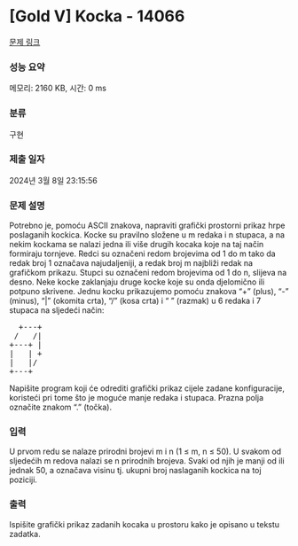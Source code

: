 # [Gold V] Kocka - 14066 

[문제 링크](https://www.acmicpc.net/problem/14066) 

### 성능 요약

메모리: 2160 KB, 시간: 0 ms

### 분류

구현

### 제출 일자

2024년 3월 8일 23:15:56

### 문제 설명

<p>Potrebno je, pomoću ASCII znakova, napraviti grafički prostorni prikaz hrpe poslaganih kockica. Kocke su pravilno složene u m redaka i n stupaca, a na nekim kockama se nalazi jedna ili više drugih kocaka koje na taj način formiraju tornjeve. Redci su označeni redom brojevima od 1 do m tako da redak broj 1 označava najudaljeniji, a redak broj m najbliži redak na grafičkom prikazu. Stupci su označeni redom brojevima od 1 do n, slijeva na desno. Neke kocke zaklanjaju druge kocke koje su onda djelomično ili potpuno skrivene. Jednu kocku prikazujemo pomoću znakova “+” (plus), “-” (minus), “|” (okomita crta), “/” (kosa crta) i “ ” (razmak) u 6 redaka i 7 stupaca na sljedeći način:</p>

<pre>  +---+
 /   /| 
+---+ |
|   | +
|   |/
+---+
</pre>

<p>Napišite program koji će odrediti grafički prikaz cijele zadane konfiguracije, koristeći pri tome što je moguće manje redaka i stupaca. Prazna polja označite znakom “.” (točka).</p>

### 입력 

 <p>U prvom redu se nalaze prirodni brojevi m i n (1 ≤ m, n ≤ 50). U svakom od sljedećih m redova nalazi se n prirodnih brojeva. Svaki od njih je manji od ili jednak 50, a označava visinu tj. ukupni broj naslaganih kockica na toj poziciji.</p>

### 출력 

 <p>Ispišite grafički prikaz zadanih kocaka u prostoru kako je opisano u tekstu zadatka.</p>

